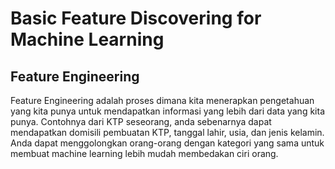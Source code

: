 # Basic Feature Discovering for Machine Learning

## Feature Engineering
Feature Engineering adalah proses dimana kita menerapkan pengetahuan yang kita punya untuk mendapatkan informasi yang lebih dari data yang kita punya. Contohnya dari KTP seseorang, anda sebenarnya dapat mendapatkan domisili pembuatan KTP, tanggal lahir, usia, dan jenis kelamin. Anda dapat menggolongkan orang-orang dengan kategori yang sama untuk membuat machine learning lebih mudah membedakan ciri orang.

